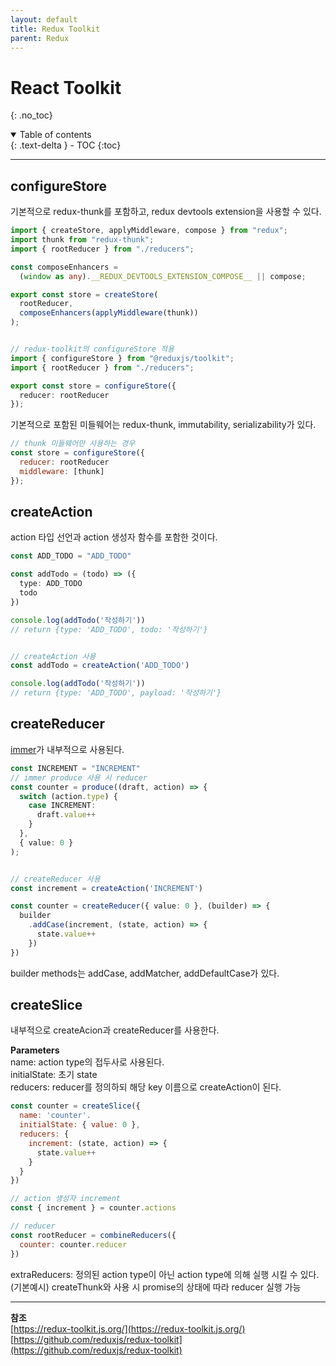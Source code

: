 ```yaml
---
layout: default
title: Redux Toolkit
parent: Redux
---
```


# React Toolkit
{: .no_toc}

<details open markdown="block">
  <summary>
    Table of contents
  </summary>
  {: .text-delta }
- TOC
{:toc}
</details>

---

## configureStore

기본적으로 redux-thunk를 포함하고, redux devtools extension을 사용할 수 있다.

```ts
import { createStore, applyMiddleware, compose } from "redux";
import thunk from "redux-thunk";
import { rootReducer } from "./reducers";

const composeEnhancers =
  (window as any).__REDUX_DEVTOOLS_EXTENSION_COMPOSE__ || compose;

export const store = createStore(
  rootReducer,
  composeEnhancers(applyMiddleware(thunk))
);


// redux-toolkit의 configureStore 적용
import { configureStore } from "@reduxjs/toolkit";
import { rootReducer } from "./reducers";

export const store = configureStore({
  reducer: rootReducer
});
```

기본적으로 포함된 미들웨어는 redux-thunk, immutability, serializability가 있다.

```js
// thunk 미들웨어만 사용하는 경우
const store = configureStore({
  reducer: rootReducer
  middleware: [thunk]
});
```

## createAction
action 타입 선언과 action 생성자 함수를 포함한 것이다.

```ts
const ADD_TODO = "ADD_TODO"

const addTodo = (todo) => ({
  type: ADD_TODO
  todo
})

console.log(addTodo('작성하기'))
// return {type: 'ADD_TODO', todo: '작성하기'}


// createAction 사용
const addTodo = createAction('ADD_TODO')

console.log(addTodo('작성하기'))
// return {type: 'ADD_TODO', payload: '작성하기'}

```

## createReducer
[immer](https://github.com/immerjs/immer)가 내부적으로 사용된다.<br />

```ts
const INCREMENT = "INCREMENT"
// immer produce 사용 시 reducer
const counter = produce((draft, action) => {
  switch (action.type) {
    case INCREMENT:
      draft.value++
    }
  },
  { value: 0 }
);


// createReducer 사용
const increment = createAction('INCREMENT')

const counter = createReducer({ value: 0 }, (builder) => {
  builder
    .addCase(increment, (state, action) => {
      state.value++
    })
})
```
builder methods는 addCase, addMatcher, addDefaultCase가 있다.


## createSlice
내부적으로 createAcion과 createReducer를 사용한다.

**Parameters**<br/>
name: action type의 접두사로 사용된다.<br/>
initialState: 초기 state<br/>
reducers: reducer를 정의하되 해당 key 이름으로 createAction이 된다.

```js
const counter = createSlice({
  name: 'counter'.
  initialState: { value: 0 },
  reducers: {
    increment: (state, action) => {
      state.value++
    }
  }
})

// action 생성자 increment
const { increment } = counter.actions

// reducer
const rootReducer = combineReducers({
  counter: counter.reducer
})
```

extraReducers: 정의된 action type이 아닌 action type에 의해 실행 시킬 수 있다.<br/>
(기본예시) createThunk와 사용 시 promise의 상태에 따라 reducer 실행 가능


--- 
**참조**<br />
[https://redux-toolkit.js.org/](https://redux-toolkit.js.org/)<br/>
[https://github.com/reduxjs/redux-toolkit](https://github.com/reduxjs/redux-toolkit)
